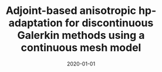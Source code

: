 ---
title: "Adjoint-based anisotropic hp-adaptation for discontinuous Galerkin methods using a continuous mesh model"
collection: publications
permalink: /publication/2020-Adjoint-based-anisotropic-hp-adaptation-for-discontinuous-Galerkin-methods-using-a-continuous-mesh-model
excerpt: 'In this paper we propose an adjoint-based hp-adaptation method for conservation laws, and corresponding numerical schemes based on piecewise polynomial approximation spaces. The method uses a continuous mesh framework, similar to that proposed in [1], where a global optimization scheme was formulated with respect to the error in the numerical solution, measured in any Lq norm. The novelty of the present work is the extension to more general optimization targets. Here, any solution-dependent functional, which is compatible with an adjoint equation, may be the target of the continuous-mesh optimization. We present the rationale behind the formulation of the optimization problem, with particular emphasis on the continuous mesh model, and the relevant adjoint-based error estimate. Additionally we combine the adjoint-based error estimates with the polynomial optimization strategy from [2] to present a complete hp-adaptation method which shows exponential convergence in the target function. The h-only mesh adaptation strategy of this work has been presented as a conference proceeding earlier [3]. Numerical experiments are carried out to demonstrate the viability of the scheme.'
date: 2020-01-01
venue: 'Journal of Computational Physics'
paperurl: 'https://www.sciencedirect.com/science/article/pii/S0021999120300954'
citation: 'Ajay Rangarajan, Georg May, Vit Dolejsi. &quot;Adjoint-based anisotropic hp-adaptation for discontinuous Galerkin methods using a continuous mesh model.&quot; <i>Journal of Computational Physics</i>. 2020, Vol. 409, pp.109321.'
---
